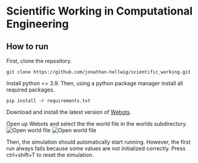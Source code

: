 # Scientific Working in Computational Engineering 
## How to run

First, clone the repository.

```
git clone https://github.com/jonathan-hellwig/scientific_working.git
```
Install python <= 3.9.
Then, using a python package manager install all required packages.

```
pip install -r requirements.txt
```

Download and install the latest version of [Webots](https://cyberbotics.com/#download).

Open up Webots and select the the world file in the worlds subdirectory.
![Open world file](doc/open_world_file_1.png)
![Open world file](doc/open_world_file_2.png)

Then, the simulation should automatically start running. However, the first run always fails because some values are not initialized correctly. Press ctrl+shift+T to reset the simulation.
